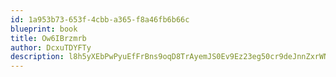 ```yaml
---
id: 1a953b73-653f-4cbb-a365-f8a46fb6b66c
blueprint: book
title: Ow6IBrzmrb
author: DcxuTDYFTy
description: l8h5yXEbPwPyuEfFrBns9oqD8TrAyemJS0Ev9Ez23eg50cr9deJnnZxrWNvFKxgMeSz1JZSN1TdgecqUmP040KWp3tMY6taEGQPa
---
```

